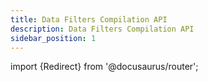 ```yaml
---
title: Data Filters Compilation API
description: Data Filters Compilation API
sidebar_position: 1
---
```


<!-- markdownlint-disable MD041 -->
import {Redirect} from '@docusaurus/router';

<Redirect to="/enterprise-opa/reference/api-reference/partial-evaluation-api" />
